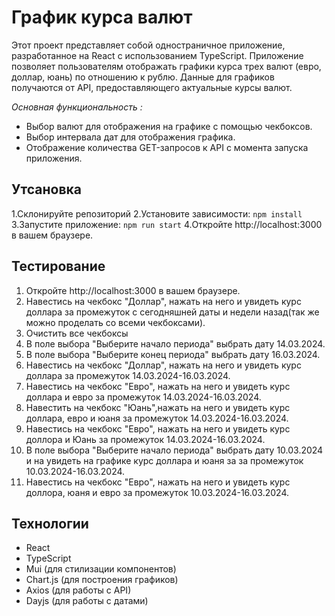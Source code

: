 # График курса валют

Этот проект представляет собой одностраничное приложение, разработанное на React с использованием TypeScript. Приложение позволяет пользователям отображать графики курса трех валют (евро, доллар, юань) по отношению к рублю. Данные для графиков получаются от API, предоставляющего актуальные курсы валют.

_Основная функциональность :_

- Выбор валют для отображения на графике с помощью чекбоксов.
- Выбор интервала дат для отображения графика.
- Отображение количества GET-запросов к API с момента запуска приложения.

## Утсановка

1.Склонируйте репозиторий
2.Установите зависимости:
`npm install`
3.Запустите приложение:
`npm run start`
4.Откройте http://localhost:3000 в вашем браузере.

## Тестирование

1. Откройте http://localhost:3000 в вашем браузере.
2. Навестись на чекбокс "Доллар", нажать на него и увидеть курс доллара за промежуток с сегодняшней даты и недели назад(так же можно проделать со всеми чекбоксами).
3. Очистить все чекбоксы
4. В поле выбора "Выберите начало периода" выбрать дату 14.03.2024.
5. В поле выбора "Выберите конец периода" выбрать дату 16.03.2024.
6. Навестись на чекбокс "Доллар", нажать на него и увидеть курс доллара за промежуток 14.03.2024-16.03.2024.
7. Навестись на чекбокс "Евро", нажать на него и увидеть курс доллара и евро за промежуток 14.03.2024-16.03.2024.
8. Навестить на чекбокс "Юань",нажать на него и увидеть курс доллара, евро и юаня за промежуток 14.03.2024-16.03.2024.
9. Навестись на чекбокс "Евро", нажать на него и увидеть курс доллора и Юань за промежуток 14.03.2024-16.03.2024.
10. В поле выбора "Выберите начало периода" выбрать дату 10.03.2024 и на увидеть на графике курс доллара и юаня за за промежуток 10.03.2024-16.03.2024.
11. Навестись на чекбокс "Евро", нажать на него и увидеть курс доллора, юаня и евро за промежуток 10.03.2024-16.03.2024.

## Технологии

- React
- TypeScript
- Mui (для стилизации компонентов)
- Chart.js (для построения графиков)
- Axios (для работы с API)
- Dayjs (для работы с датами)
